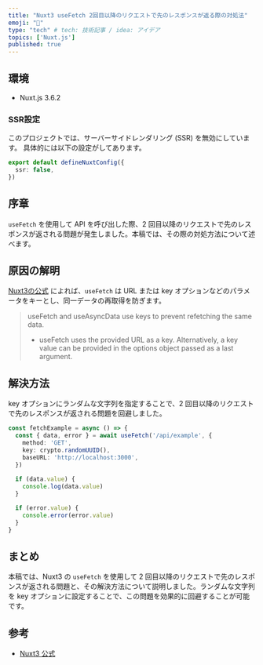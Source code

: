 ```yaml
---
title: "Nuxt3 useFetch 2回目以降のリクエストで先のレスポンスが返る際の対処法"
emoji: "🐳"
type: "tech" # tech: 技術記事 / idea: アイデア
topics: ['Nuxt.js']
published: true
---
```


## 環境

- Nuxt.js 3.6.2

### SSR設定

このプロジェクトでは、サーバーサイドレンダリング (SSR) を無効にしています。
具体的には以下の設定がしてあります。

```typescript:nuxt.config.ts
export default defineNuxtConfig({
  ssr: false,
})
```

## 序章

`useFetch` を使用して API を呼び出した際、2 回目以降のリクエストで先のレスポンスが返される問題が発生しました。本稿では、その際の対処方法について述べます。

## 原因の解明

[Nuxt3の公式](https://nuxt.com/docs/getting-started/data-fetching#caching-and-refetching) によれば、`useFetch` は URL または key オプションなどのパラメータをキーとし、同一データの再取得を防ぎます。

> useFetch and useAsyncData use keys to prevent refetching the same data.
> - useFetch uses the provided URL as a key. Alternatively, a key value can be provided in the options object passed as a last argument.

## 解決方法

key オプションにランダムな文字列を指定することで、2 回目以降のリクエストで先のレスポンスが返される問題を回避しました。

```typescript
const fetchExample = async () => {
  const { data, error } = await useFetch('/api/example', {
    method: 'GET',
    key: crypto.randomUUID(),
    baseURL: 'http://localhost:3000',
  })
  
  if (data.value) {
    console.log(data.value)
  }

  if (error.value) {
    console.error(error.value)
  }
}
```

## まとめ

本稿では、Nuxt3 の `useFetch` を使用して 2 回目以降のリクエストで先のレスポンスが返される問題と、その解決方法について説明しました。ランダムな文字列を key オプションに設定することで、この問題を効果的に回避することが可能です。

## 参考
- [Nuxt3 公式](https://nuxt.com/)
